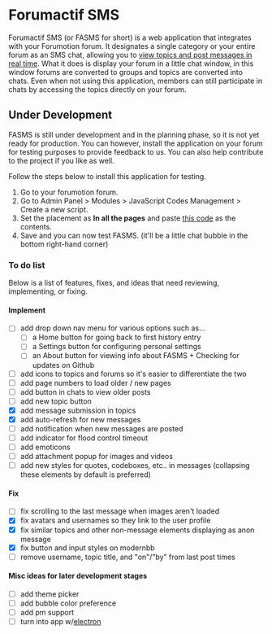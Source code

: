# Forumactif SMS
Forumactif SMS (or FASMS for short) is a web application that integrates with your Forumotion forum. It designates a single category or your entire forum as an SMS chat, allowing you to [view topics and post messages in real time](https://i58.servimg.com/u/f58/18/21/41/30/fasms10.gif). What it does is display your forum in a little chat window, in this window forums are converted to groups and topics are converted into chats. Even when not using this application, members can still participate in chats by accessing the topics directly on your forum.


## Under Development
FASMS is still under development and in the planning phase, so it is not yet ready for production. You can however, install the application on your forum for testing purposes to provide feedback to us. You can also help contribute to the project if you like as well.

Follow the steps below to install this application for testing.
1. Go to your forumotion forum.
2. Go to Admin Panel > Modules > JavaScript Codes Management > Create a new script.
3. Set the placement as **In all the pages** and paste [this code](https://github.com/SethClydesdale/forumactif-sms/blob/master/fa-sms.js) as the contents.
4. Save and you can now test FASMS. (it'll be a little chat bubble in the bottom right-hand corner)


### To do list
Below is a list of features, fixes, and ideas that need reviewing, implementing, or fixing.

#### Implement
- [ ] add drop down nav menu for various options such as...
  - [ ] a Home button for going back to first history entry
  - [ ] a Settings button for configuring personal settings
  - [ ] an About button for viewing info about FASMS + Checking for updates on Github
- [ ] add icons to topics and forums so it's easier to differentiate the two
- [ ] add page numbers to load older / new pages
- [ ] add button in chats to view older posts
- [ ] add new topic button
- [X] add message submission in topics
- [X] add auto-refresh for new messages
- [ ] add notification when new messages are posted
- [ ] add indicator for flood control timeout
- [ ] add emoticons
- [ ] add attachment popup for images and videos
- [ ] add new styles for quotes, codeboxes, etc.. in messages (collapsing these elements by default is preferred)

#### Fix
- [ ] fix scrolling to the last message when images aren't loaded
- [x] fix avatars and usernames so they link to the user profile
- [x] fix similar topics and other non-message elements displaying as anon message
- [x] fix button and input styles on modernbb
- [ ] remove username, topic title, and "on"/"by" from last post times

#### Misc ideas for later development stages
- [ ] add theme picker
- [ ] add bubble color preference
- [ ] add pm support
- [ ] turn into app w/[electron](https://electron.atom.io/)

